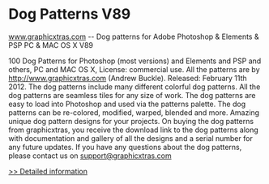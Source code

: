 # Dog Patterns V89
www.graphicxtras.com -- Dog patterns for Adobe Photoshop & Elements & PSP PC & MAC OS X V89

100 Dog Patterns for Photoshop (most versions) and Elements and PSP and others, PC and MAC OS X, License: commercial use. All the patterns are by http://www.graphicxtras.com (Andrew Buckle). Released: February 11th 2012. The dog patterns include many different colorful dog patterns. All the dog patterns are seamless tiles for any size of work. The dog patterns are easy to load into Photoshop and used via the patterns palette. The dog patterns can be re-colored, modified, warped, blended and more. Amazing unique dog pattern designs for your projects. On buying the dog patterns from graphicxtras, you receive the download link to the dog patterns along with documentation and gallery of all the designs and a serial number for any future updates. If you have any questions about the dog patterns, please contact us on support@graphicxtras.com
 
[>> Detailed information](https://secure.shareit.com/shareit/product.html?productid=300502153&affiliateid=200057808)